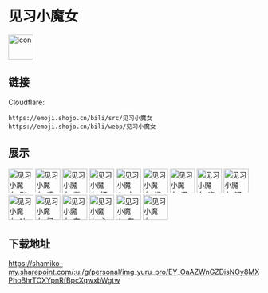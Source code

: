# 见习小魔女
<img src="https://emoji.shojo.cn/bili/src/见习小魔女/icon.png" width="50" height="50" alt="icon">

## 链接
Cloudflare:
```
https://emoji.shojo.cn/bili/src/见习小魔女
https://emoji.shojo.cn/bili/webp/见习小魔女
```
## 展示
<img src="https://emoji.shojo.cn/bili/src/见习小魔女/见习小魔女-别太好笑.png" width="50" height="50" alt="见习小魔女-别太好笑">
<img src="https://emoji.shojo.cn/bili/src/见习小魔女/见习小魔女-哼.png" width="50" height="50" alt="见习小魔女-哼">
<img src="https://emoji.shojo.cn/bili/src/见习小魔女/见习小魔女-喜欢.png" width="50" height="50" alt="见习小魔女-喜欢">
<img src="https://emoji.shojo.cn/bili/src/见习小魔女/见习小魔女-打咩.png" width="50" height="50" alt="见习小魔女-打咩">
<img src="https://emoji.shojo.cn/bili/src/见习小魔女/见习小魔女-大哭.png" width="50" height="50" alt="见习小魔女-大哭">
<img src="https://emoji.shojo.cn/bili/src/见习小魔女/见习小魔女-好耶.png" width="50" height="50" alt="见习小魔女-好耶">
<img src="https://emoji.shojo.cn/bili/src/见习小魔女/见习小魔女-叹气.png" width="50" height="50" alt="见习小魔女-叹气">
<img src="https://emoji.shojo.cn/bili/src/见习小魔女/见习小魔女-吃瓜.png" width="50" height="50" alt="见习小魔女-吃瓜">
<img src="https://emoji.shojo.cn/bili/src/见习小魔女/见习小魔女-疑惑.png" width="50" height="50" alt="见习小魔女-疑惑">
<img src="https://emoji.shojo.cn/bili/src/见习小魔女/见习小魔女-吐血.png" width="50" height="50" alt="见习小魔女-吐血">
<img src="https://emoji.shojo.cn/bili/src/见习小魔女/见习小魔女-好可怕.png" width="50" height="50" alt="见习小魔女-好可怕">
<img src="https://emoji.shojo.cn/bili/src/见习小魔女/见习小魔女-有事？.png" width="50" height="50" alt="见习小魔女-有事？">
<img src="https://emoji.shojo.cn/bili/src/见习小魔女/见习小魔女-心虚.png" width="50" height="50" alt="见习小魔女-心虚">
<img src="https://emoji.shojo.cn/bili/src/见习小魔女/见习小魔女-有了.png" width="50" height="50" alt="见习小魔女-有了">
<img src="https://emoji.shojo.cn/bili/src/见习小魔女/见习小魔女-一拳打十个.png" width="50" height="50" alt="见习小魔女-一拳打十个">

## 下载地址

https://shamiko-my.sharepoint.com/:u:/g/personal/img_yuru_pro/EY_OaAZWnGZDisNOy8MXPhoBhrTOXYpnRfBpcXqwxbWgtw